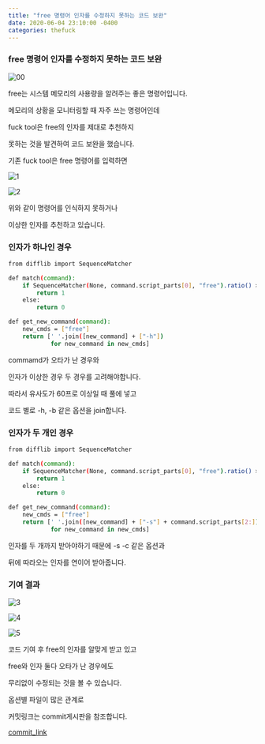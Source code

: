 ```yaml
---
title: "free 명령어 인자를 수정하지 못하는 코드 보완"
date: 2020-06-04 23:10:00 -0400
categories: thefuck
---
```


### free 명령어 인자를 수정하지 못하는 코드 보완

![00](https://user-images.githubusercontent.com/63634948/84103311-a410f580-aa4d-11ea-9280-27ec44119a02.png)

free는 시스템 메모리의 사용량을 알려주는 좋은 명령어입니다.

메모리의 상황을 모니터링할 때 자주 쓰는 명령어인데

fuck tool은 free의 인자를 제대로 추천하지

못하는 것을 발견하여 코드 보완을 했습니다.

기존 fuck tool은 free 명령어를 입력하면

![1](https://user-images.githubusercontent.com/63634948/84102077-72e2f600-aa4a-11ea-9450-3aaa52674ae2.png)

![2](https://user-images.githubusercontent.com/63634948/84102081-75455000-aa4a-11ea-95c2-ddf8b471a7b2.png)

위와 같이 명령어를 인식하지 못하거나

이상한 인자를 추천하고 있습니다.

### 인자가 하나인 경우

```bash
from difflib import SequenceMatcher

def match(command):
    if SequenceMatcher(None, command.script_parts[0], "free").ratio() > 0.6:
        return 1
    else:
        return 0

def get_new_command(command):
    new_cmds = ["free"]
    return [' '.join([new_command] + ["-h"])
            for new_command in new_cmds] 
```
commamd가 오타가 난 경우와

인자가 이상한 경우 두 경우를 고려해야합니다.

따라서 유사도가 60프로 이상일 때 풀에 넣고

코드 별로 -h, -b 같은 옵션을 join합니다.

### 인자가 두 개인 경우

```bash
from difflib import SequenceMatcher

def match(command):
    if SequenceMatcher(None, command.script_parts[0], "free").ratio() > 0.6:
        return 1
    else:
        return 0

def get_new_command(command):
    new_cmds = ["free"]
    return [' '.join([new_command] + ["-s"] + command.script_parts[2:])
            for new_command in new_cmds] 
```
인자를 두 개까지 받아야하기 때문에 -s -c 같은 옵션과

뒤에 따라오는 인자를 연이어 받아줍니다.

### 기여 결과

![3](https://user-images.githubusercontent.com/63634948/84103317-a96e4000-aa4d-11ea-9fc4-704a4f813f0d.png)

![4](https://user-images.githubusercontent.com/63634948/84103324-ae32f400-aa4d-11ea-822b-f0be45e3e7db.png)

![5](https://user-images.githubusercontent.com/63634948/84103332-b25f1180-aa4d-11ea-975c-490a994d8e46.png)

코드 기여 후 free의 인자를 알맞게 받고 있고

free와 인자 둘다 오타가 난 경우에도

무리없이 수정되는 것을 볼 수 있습니다.

옵션별 파일이 많은 관계로

커밋링크는 commit게시판을 참조합니다.

[commit_link](https://github.com/20-1-SKKU-OSS/2020-1-OSS-11/commits/master)

